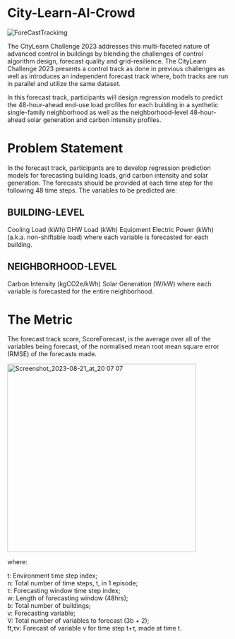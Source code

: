 # City-Learn-AI-Crowd

![ForeCastTrackimg](https://github.com/UKVeteran/City-Learn-AI-Crowd/assets/39216339/30d2a0d9-dc47-4c6b-934e-f4872fa28144)


The CityLearn Challenge 2023 addresses this multi-faceted nature of advanced control in buildings by blending the challenges of control algorithm design, forecast quality and grid-resilience. The CityLearn Challenge 2023 presents a control track as done in previous challenges as well as introduces an independent forecast track where, both tracks are run in parallel and utilize the same dataset.

In this forecast track, participants will design regression models to predict the 48-hour-ahead end-use load profiles for each building in a synthetic single-family neighborhood as well as the neighborhood-level 48-hour-ahead solar generation and carbon intensity profiles.

# Problem Statement

In the forecast track, participants are to develop regression prediction models for forecasting building loads, grid carbon intensity and solar generation. The forecasts should be provided at each time step for the following 48 time steps. The variables to be predicted are: 

## BUILDING-LEVEL
Cooling Load (kWh)
DHW Load (kWh)
Equipment Electric Power (kWh) (a.k.a. non-shiftable load)
where each variable is forecasted for each building.

## NEIGHBORHOOD-LEVEL
Carbon Intensity (kgCO2e/kWh)
Solar Generation (W/kW)
where each variable is forecasted for the entire neighborhood.

# The Metric
The forecast track score, ScoreForecast, is the average over all of the variables being forecast, of the normalised mean root mean square error (RMSE) of the forecasts made.

<img width="427" alt="Screenshot_2023-08-21_at_20 07 07" src="https://github.com/UKVeteran/City-Learn-AI-Crowd/assets/39216339/ce325f91-3e04-4db8-9e9a-cb8d6f0b67c9">

where:

t: Environment time step index; <br>
n: Total number of time steps, t, in 1 episode;<br>
τ: Forecasting window time step index;<br>
w: Length of forecasting window (48hrs);<br>
b: Total number of buildings;<br>
v: Forecasting variable;<br>
V: Total number of variables to forecast (3b + 2);<br>
ft,τv: Forecast of variable v for time step t+τ, made at time t.

